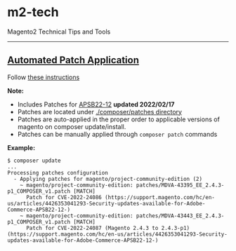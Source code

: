 # m2-tech
Magento2 Technical Tips and Tools

-----

## **[Automated Patch Application](./composer)**

Follow [these instructions](./composer)

**Note:** 

* Includes Patches for [APSB22-12](https://helpx.adobe.com/security/products/magento/apsb22-12.html) **updated 2022/02/17**
* Patches are located under [./composer/patches directory](./composer/patches)
* Patches are auto-applied in the proper order to applicable versions of magento on composer update/install. 
* Patches can be manually applied through `composer patch` commands

**Example:**

```text
$ composer update
...
Processing patches configuration
  - Applying patches for magento/project-community-edition (2)
    ~ magento/project-community-edition: patches/MDVA-43395_EE_2.4.3-p1_COMPOSER_v1.patch [MATCH]
      Patch for CVE-2022-24086 (https://support.magento.com/hc/en-us/articles/4426353041293-Security-updates-available-for-Adobe-Commerce-APSB22-12-)
    ~ magento/project-community-edition: patches/MDVA-43443_EE_2.4.3-p1_COMPOSER_v1.patch [MATCH]
      Patch for CVE-2022-24087 (Magento 2.4.3 to 2.4.3-p1) (https://support.magento.com/hc/en-us/articles/4426353041293-Security-updates-available-for-Adobe-Commerce-APSB22-12-)
```

  

  
